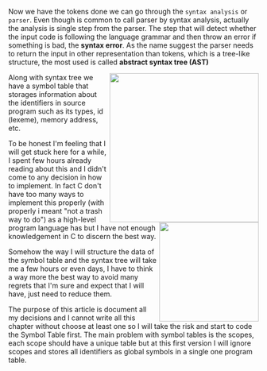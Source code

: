 Now we have the tokens done we can go through the `syntax analysis` or `parser`. 
Even though is common to call parser by syntax analysis, actually the analysis is single step from the parser. The step that will detect whether the input code is following the language grammar and then throw an error if something is bad, the **syntax error**. As the name suggest the parser needs to return the input in other representation than tokens, which is a tree-like structure, the most used is called **abstract syntax tree (AST)**

<cluster>
   <img src="/blog/ast-eg.png" align="right" width="300px"/>
   <img src="/blog/symbol_table.png" align="right" width="200px"/>
</cluster>

Along with syntax tree we have a symbol table that storages information about the identifiers in source program such as its types, id (lexeme), memory address, etc.

To be honest I'm feeling that I will get stuck here for a while, I spent few hours already reading about this and I didn't come to any decision in how to implement. In fact C don't have too many ways to implement this properly (with properly i meant "not a trash way to do") as a high-level program language has but I have not enough knowledgement in C to discern the best way.

Somehow the way I will structure the data of the symbol table and the syntax tree will take me a few hours or even days, I have to think a way more the best way to avoid many regrets that I'm sure and expect that I will have, just need to reduce them.

The purpose of this article is document all my decisions and I cannot write all this chapter without choose at least one so I will take the risk and start to code the Symbol Table first. The main problem with symbol tables is the scopes, each scope should have a unique table but at this first version I will ignore scopes and stores all identifiers as global symbols in a single one program table.
